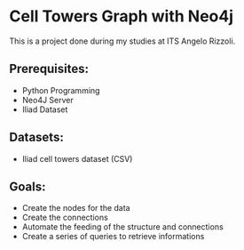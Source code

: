 # Cell Towers Graph with Neo4j
This is a project done during my studies at ITS Angelo Rizzoli.

## Prerequisites:
- Python Programming
- Neo4J Server
- Iliad Dataset

## Datasets:
- Iliad cell towers dataset (CSV)

## Goals:
- Create the nodes for the data
- Create the connections
- Automate the feeding of the structure and connections
- Create a series of queries to retrieve informations
